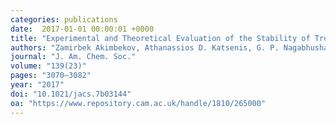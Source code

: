```yaml
---
categories: publications
date:  2017-01-01 00:00:01 +0000
title: "Experimental and Theoretical Evaluation of the Stability of True MOF Polymorphs Explains Their Mechanochemical Interconversions"
authors: "Zamirbek Akimbekov, Athanassios D. Katsenis, G. P. Nagabhushana, Ghada Ayoub, Mihails Arhangelskis, Andrew J. Morris, Tomislav Friščić and Alexandra Navrotsky"
journal: "J. Am. Chem. Soc."
volume: "139(23)"
pages: "3070–3082"
year: "2017"
doi: "10.1021/jacs.7b03144"
oa: "https://www.repository.cam.ac.uk/handle/1810/265000"
---
```

